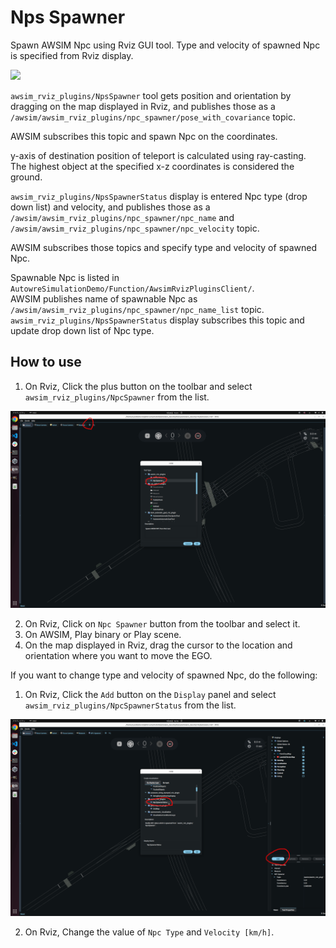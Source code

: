 # Nps Spawner
Spawn AWSIM Npc using Rviz GUI tool.
Type and velocity of spawned Npc is specified from Rviz display.

<a href="./npc_spawner.png" data-lightbox="Npc Spawner" data-title="Npc Spawner" data-alt="Npc Spawner"><img src="./npc_spawner.png"></a>

`awsim_rviz_plugins/NpsSpawner` tool gets position and orientation by dragging on the map displayed in Rviz, and publishes those as a `/awsim/awsim_rviz_plugins/npc_spawner/pose_with_covariance` topic.

AWSIM subscribes this topic and spawn Npc on the coordinates.

y-axis of destination position of teleport is calculated using ray-casting.  
The highest object at the specified x-z coordinates is considered the ground.

`awsim_rviz_plugins/NpsSpawnerStatus` display is entered Npc type (drop down list) and velocity, and publishes those as a `/awsim/awsim_rviz_plugins/npc_spawner/npc_name` and `/awsim/awsim_rviz_plugins/npc_spawner/npc_velocity` topic.

AWSIM subscribes those topics and specify type and velocity of spawned Npc.

Spawnable Npc is listed in `AutowreSimulationDemo/Function/AwsimRvizPluginsClient/`.  
AWSIM publishes name of spawnable Npc as `/awsim/awsim_rviz_plugins/npc_spawner/npc_name_list` topic.  
`awsim_rviz_plugins/NpsSpawnerStatus` display subscribes this topic and update drop down list of Npc type.  

## How to use
1. On Rviz, Click the plus button on the toolbar and select `awsim_rviz_plugins/NpcSpawner` from the list.

<a href="./tool_bar.png" data-lightbox="Tool Bar" data-title="Tool Bar" data-alt="Tool Bar"><img src="./tool_bar.png"></a>

2. On Rviz, Click on `Npc Spawner` button from the toolbar and select it.
3. On AWSIM, Play binary or Play scene.
4. On the map displayed in Rviz, drag the cursor to the location and orientation where you want to move the EGO.

If you want to change type and velocity of spawned Npc, do the following:

1. On Rviz, Click the `Add` button on the `Display` panel and select `awsim_rviz_plugins/NpcSpawnerStatus` from the list.

<a href="./status_panel.png" data-lightbox="Status Panel" data-title="Status Panel" data-alt="Status Panel"><img src="./status_panel.png"></a>

2. On Rviz, Change the value of `Npc Type` and `Velocity [km/h]`.
